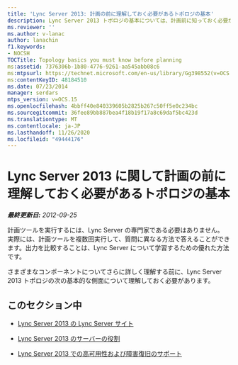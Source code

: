 ```yaml
---
title: 'Lync Server 2013: 計画の前に理解しておく必要があるトポロジの基本'
description: Lync Server 2013 トポロジの基本については、計画前に知っておく必要があります。
ms.reviewer: ''
ms.author: v-lanac
author: lanachin
f1.keywords:
- NOCSH
TOCTitle: Topology basics you must know before planning
ms:assetid: 7376306b-1b80-4776-9261-aa545abb08c6
ms:mtpsurl: https://technet.microsoft.com/en-us/library/Gg398552(v=OCS.15)
ms:contentKeyID: 48184510
ms.date: 07/23/2014
manager: serdars
mtps_version: v=OCS.15
ms.openlocfilehash: 4bbff40e840339605b2825b267c50ff5e0c234bc
ms.sourcegitcommit: 36fee89bb887bea4f18b19f17a8c69daf5bc423d
ms.translationtype: MT
ms.contentlocale: ja-JP
ms.lasthandoff: 11/26/2020
ms.locfileid: "49444176"
---
```

# <a name="topology-basics-you-must-know-before-planning-for-lync-server-2013"></a>Lync Server 2013 に関して計画の前に理解しておく必要があるトポロジの基本

<div data-xmlns="http://www.w3.org/1999/xhtml">

<div class="topic" data-xmlns="http://www.w3.org/1999/xhtml" data-msxsl="urn:schemas-microsoft-com:xslt" data-cs="https://msdn.microsoft.com/">

<div data-asp="https://msdn2.microsoft.com/asp">



</div>

<div id="mainSection">

<div id="mainBody">

<span> </span>

_**最終更新日:** 2012-09-25_

計画ツールを実行するには、Lync Server の専門家である必要はありません。 実際には、計画ツールを複数回実行して、質問に異なる方法で答えることができます。出力を比較することは、Lync Server について学習するための優れた方法です。

さまざまなコンポーネントについてさらに詳しく理解する前に、Lync Server 2013 トポロジの次の基本的な側面について理解しておく必要があります。

<div>

## <a name="in-this-section"></a>このセクション中

  - [Lync Server 2013 の Lync Server サイト](lync-server-2013-sites.md)

  - [Lync Server 2013 のサーバーの役割](lync-server-2013-server-roles.md)

  - [Lync Server 2013 での高可用性および障害復旧のサポート](lync-server-2013-high-availability-and-disaster-recovery-support.md)

</div>

</div>

<span> </span>

</div>

</div>

</div>

